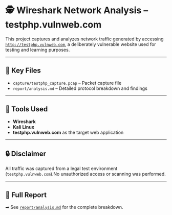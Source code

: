# 🕵️ Wireshark Network Analysis – testphp.vulnweb.com

This project captures and analyzes network traffic generated by accessing [`http://testphp.vulnweb.com`](http://testphp.vulnweb.com), a deliberately vulnerable website used for testing and learning purposes.

---

## 📂 Key Files

- `capture/testphp_capture.pcap` – Packet capture file  
- `report/analysis.md` – Detailed protocol breakdown and findings

---

## 🧰 Tools Used

- **Wireshark**
- **Kali Linux**
- **testphp.vulnweb.com** as the target web application

---

## 🔒 Disclaimer

All traffic was captured from a legal test environment (`testphp.vulnweb.com`).No unauthorized access or scanning was performed.

---

## 📑 Full Report

➡ See [`report/analysis.md`](report/analysis.md) for the complete breakdown.
